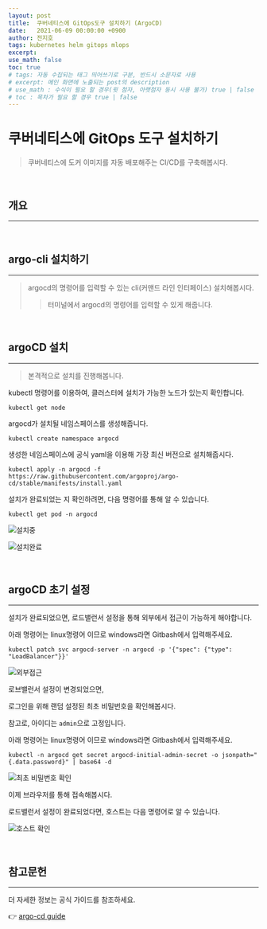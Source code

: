 ```yaml
---
layout: post
title:  쿠버네티스에 GitOps도구 설치하기 (ArgoCD)
date:   2021-06-09 00:00:00 +0900
author: 전지호
tags: kubernetes helm gitops mlops
excerpt: 
use_math: false
toc: true
# tags: 자동 수집되는 태그 띄어쓰기로 구분, 반드시 소문자로 사용
# excerpt: 메인 화면에 노출되는 post의 description
# use_math : 수식이 필요 할 경우(윗 첨자, 아랫첨자 동시 사용 불가) true | false
# toc : 목차가 필요 할 경우 true | false
---
```



# 쿠버네티스에 GitOps 도구 설치하기

> 쿠버네티스에 도커 이미지를 자동 배포해주는 CI/CD를 구축해봅시다.

<br/>

## 개요

<hr/>

<br/>

## argo-cli 설치하기

<hr/>

> argocd의 명령어를 입력할 수 있는 cli(커맨드 라인 인터페이스) 설치해봅시다. 
>> 터미널에서 argocd의 명령어를 입력할 수 있게 해줍니다.

<br/>

## argoCD 설치

<hr/>

> 본격적으로 설치를 진행해봅니다.

kubectl 명령어를 이용하여, 클러스터에 설치가 가능한 노드가 있는지 확인합니다.

``` shell
kubectl get node
```

argocd가 설치될 네임스페이스를 생성해줍니다.

``` shell
kubectl create namespace argocd
```

생성한 네임스페이스에 공식 yaml을 이용해 가장 최신 버전으로 설치해줍시다.

``` shell
kubectl apply -n argocd -f https://raw.githubusercontent.com/argoproj/argo-cd/stable/manifests/install.yaml
```

설치가 완료되었는 지 확인하려면, 다음 명령어를 통해 알 수 있습니다.

``` shell
kubectl get pod -n argocd
```

![<u>설치중</u>](https://solution-userstats.s3.ap-northeast-1.amazonaws.com/techblogs/batteryho/argocd/argocd%EC%84%A4%EC%B9%98%EC%A4%91.JPG)

![<u>설치완료</u>](https://solution-userstats.s3.ap-northeast-1.amazonaws.com/techblogs/batteryho/argocd/argocd%EC%84%A4%EC%B9%98%EC%99%84%EB%A3%8C.JPG)

<br/>

## argoCD 초기 설정

<hr/>

설치가 완료되었으면, 로드밸런서 설정을 통해 외부에서 접근이 가능하게 해야합니다.

아래 명령어는 linux명령어 이므로 windows라면 Gitbash에서 입력해주세요.

``` shell
kubectl patch svc argocd-server -n argocd -p '{"spec": {"type": "LoadBalancer"}}'
```

![<u>외부접근</u>](https://solution-userstats.s3.ap-northeast-1.amazonaws.com/techblogs/batteryho/argocd/argocd%EB%A1%9C%EB%93%9C%EB%B0%B8%EB%9F%B0%EC%84%9C%EB%85%B8%EC%B6%9C.JPG)

로브밸런서 설정이 변경되었으면, 

로그인을 위해 랜덤 설정된 최초 비밀번호을 확인해봅시다.

참고로, 아이디는 `admin`으로 고정입니다.

아래 명령어는 linux명령어 이므로 windows라면 Gitbash에서 입력해주세요.

``` shell
kubectl -n argocd get secret argocd-initial-admin-secret -o jsonpath="{.data.password}" | base64 -d
```

![<u>최초 비밀번호 확인</u>](https://solution-userstats.s3.ap-northeast-1.amazonaws.com/techblogs/batteryho/argocd/argocd%EC%B5%9C%EC%B4%88%EB%B9%84%EB%B0%80%EB%B2%88%ED%98%B8%EC%95%8C%EA%B8%B0.JPG)

이제 브라우저를 통해 접속해봅시다.

로드밸런서 설정이 완료되었다면, 호스트는 다음 명령어로 알 수 있습니다.

![<u>호스트 확인</u>](https://solution-userstats.s3.ap-northeast-1.amazonaws.com/techblogs/batteryho/argocd/argocd%ED%98%B8%EC%8A%A4%ED%8A%B8%EC%A3%BC%EC%86%8C%ED%99%95%EC%9D%B8.png)


<br/>

## 참고문헌

<hr/>

더 자세한 정보는 공식 가이드를 참조하세요.

👉 [<u>argo-cd guide</u>](https://argoproj.github.io/argo-cd/user-guide)